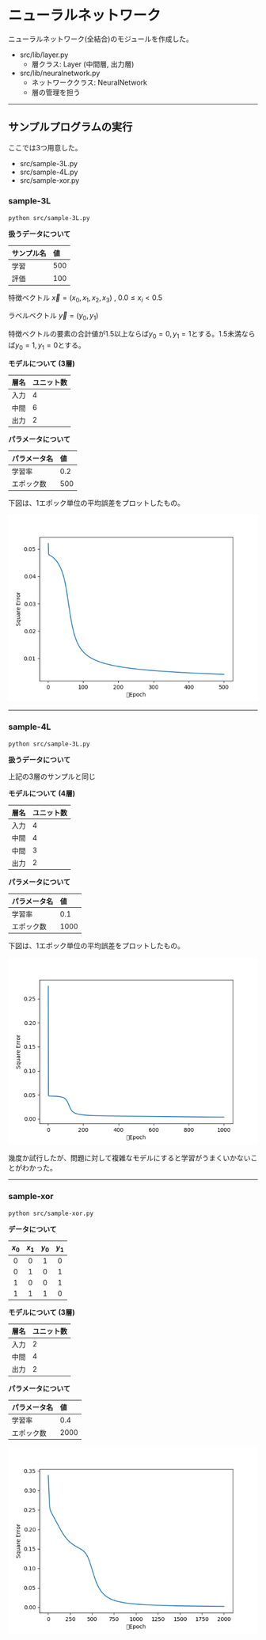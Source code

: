 # ニューラルネットワーク

ニューラルネットワーク(全結合)のモジュールを作成した。

* src/lib/layer.py
  * 層クラス: Layer (中間層, 出力層)
* src/lib/neuralnetwork.py
  * ネットワーククラス: NeuralNetwork
  * 層の管理を担う


---


## サンプルプログラムの実行

ここでは3つ用意した。

* src/sample-3L.py
* src/sample-4L.py
* src/sample-xor.py


### sample-3L

```
python src/sample-3L.py
```

**扱うデータについて**

| サンプル名 | 値 |
| :- | :- |
| 学習 | 500 |
| 評価 | 100 |

特徴ベクトル $\vec{x} = (x_0, x_1, x_2, x_3)$ , $0.0 \leq x_i < 0.5$

ラベルベクトル $\vec{y} = (y_0, y_1)$

特徴ベクトルの要素の合計値が1.5以上ならば$y_0 = 0, y_1 = 1$とする。1.5未満ならば$y_0 = 1, y_1 = 0$とする。

**モデルについて (3層)**

| 層名 | ユニット数 |
| :- | :- |
| 入力 | 4 |
| 中間 | 6 |
| 出力 | 2 |

**パラメータについて**

| パラメータ名 | 値 |
| :- | :- |
| 学習率 | 0.2 |
| エポック数 | 500 |

下図は、1エポック単位の平均誤差をプロットしたもの。

![](chart/error_chart_sample-3L.png)


---


### sample-4L

```
python src/sample-3L.py
```

**扱うデータについて**

上記の3層のサンプルと同じ

**モデルについて (4層)**

| 層名 | ユニット数 |
| :- | :- |
| 入力 | 4 |
| 中間 | 4 |
| 中間 | 3 |
| 出力 | 2 |

**パラメータについて**

| パラメータ名 | 値 |
| :- | :- |
| 学習率 | 0.1 |
| エポック数 | 1000 |

下図は、1エポック単位の平均誤差をプロットしたもの。

![](chart/error_chart_sample-4L.png)

幾度か試行したが、問題に対して複雑なモデルにすると学習がうまくいかないことがわかった。


---


### sample-xor

```
python src/sample-xor.py
```

**データについて**

| $x_0$ | $x_1$ | $y_0$ | $y_1$ |
| :-: | :-: | :-: | :-: |
| 0 | 0 | 1 | 0 |
| 0 | 1 | 0 | 1 |
| 1 | 0 | 0 | 1 |
| 1 | 1 | 1 | 0 |

**モデルについて (3層)**

| 層名 | ユニット数 |
| :- | :- |
| 入力 | 2 |
| 中間 | 4 |
| 出力 | 2 |

**パラメータについて**

| パラメータ名 | 値 |
| :- | :- |
| 学習率 | 0.4 |
| エポック数 | 2000 |

![](chart/error_chart_sample-xor.png)
